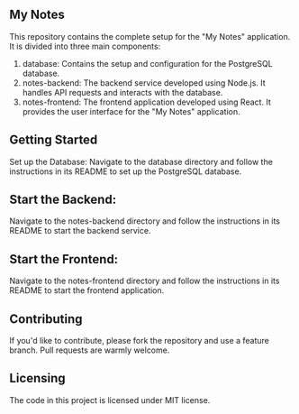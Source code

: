 ## My Notes

This repository contains the complete setup for the "My Notes" application. It is divided into three main components:

1. database: Contains the setup and configuration for the PostgreSQL database.
2. notes-backend: The backend service developed using Node.js. It handles API requests and interacts with the database.
3. notes-frontend: The frontend application developed using React. It provides the user interface for the "My Notes" application.

## Getting Started
Set up the Database:
Navigate to the database directory and follow the instructions in its README to set up the PostgreSQL database.

## Start the Backend:
Navigate to the notes-backend directory and follow the instructions in its README to start the backend service.

## Start the Frontend:
Navigate to the notes-frontend directory and follow the instructions in its README to start the frontend application.

## Contributing
If you'd like to contribute, please fork the repository and use a feature branch. Pull requests are warmly welcome.

## Licensing
The code in this project is licensed under MIT license.
